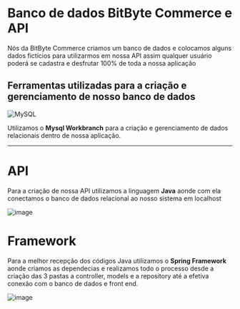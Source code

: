 # Banco de dados BitByte Commerce e API
Nós da BitByte Commerce criamos um banco de dados e colocamos alguns dados fictícios para utilizarmos em nossa API assim qualquer usuário poderá se cadastra e desfrutar 100% de toda a nossa aplicação 
## Ferramentas utilizadas para a criação e gerenciamento de nosso banco de dados  

![MySQL](https://github.com/user-attachments/assets/d0a25634-f6fc-4b56-a32a-405ea08ec225)

Utilizamos o <strong>Mysql Workbranch</strong> para a criação e gerenciamento de dados relacionais dentro de nossa aplicação.
<hr>

# API 
Para a criação de nossa API utilizamos a linguagem <strong>Java</strong> aonde com ela conectamos o banco de dados relacional ao nosso sistema em localhost

![image](https://github.com/user-attachments/assets/48bc87e3-29ba-4f3e-8472-3566a903eb90)


# Framework
Para a melhor recepção dos códigos Java utilizamos o <strong>Spring Framework</strong> aonde criamos as dependecias e realizamos todo o processo desde a criação das 3 pastas a controller, models e a repository até a efetiva conexão com o banco de dados e front end.

![image](https://github.com/user-attachments/assets/101503c7-e0eb-43be-ba27-b698958dc8f6)
 
